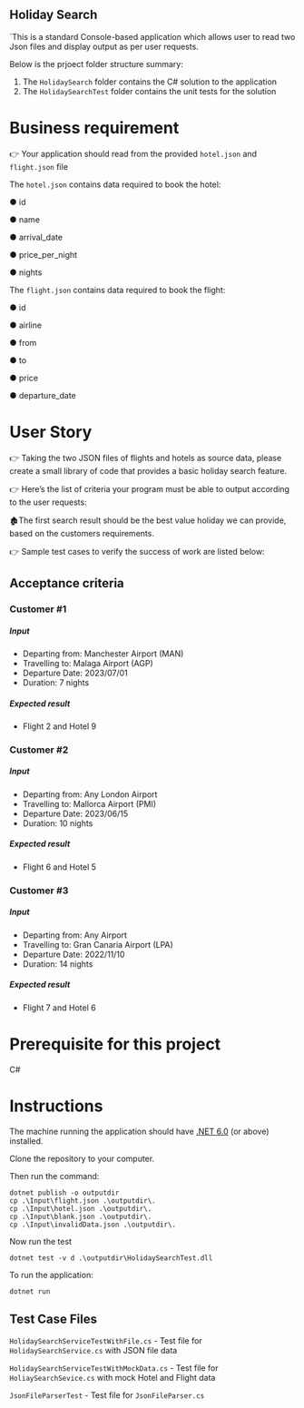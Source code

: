 ## Holiday Search
`This is a standard Console-based application which allows user to read two Json files and display output as per user
requests.

Below is the prjoect folder structure summary:

1. The `HolidaySearch` folder contains the C# solution to the application
2. The `HolidaySearchTest` folder contains the unit tests for the solution

# Business requirement
👉 Your application should read from the provided `hotel.json` and `flight.json` file

The `hotel.json` contains data required to book the hotel:

● id

● name

● arrival_date

● price_per_night

● nights

The `flight.json` contains data required to book the flight:

● id

● airline

● from

● to

● price

● departure_date


# User Story

👉 Taking the two JSON files of flights and hotels as source data, please create a small library of code that provides a basic holiday search feature.

👉 Here’s the list of criteria your program must be able to output according to the user
requests:


 🏚The first search result should be the best value holiday we can provide, based on the customers requirements.
 
 👉 Sample test cases to verify the success of work are listed below:
 
 ## Acceptance criteria
 ### Customer #1

##### Input
 * Departing from: Manchester Airport (MAN)
 * Travelling to: Malaga Airport (AGP)
 * Departure Date: 2023/07/01
 * Duration: 7 nights

##### Expected result  
 * Flight 2 and Hotel 9

### Customer #2

##### Input
 * Departing from: Any London Airport
 * Travelling to: Mallorca Airport (PMI)
 * Departure Date: 2023/06/15
 * Duration: 10 nights

##### Expected result  
 * Flight 6 and Hotel 5

### Customer #3

##### Input
 * Departing from: Any Airport
 * Travelling to: Gran Canaria Airport (LPA)
 * Departure Date: 2022/11/10
 * Duration: 14 nights

##### Expected result  
 * Flight 7 and Hotel 6

# Prerequisite for this project
C#

# Instructions

The machine running the application should have [.NET 6.0](https://dotnet.microsoft.com/en-us/download/dotnet/6.0) (or above) installed.

Clone the repository to your computer.

Then run the command:

```
dotnet publish -o outputdir
cp .\Input\flight.json .\outputdir\.
cp .\Input\hotel.json .\outputdir\.
cp .\Input\blank.json .\outputdir\.
cp .\Input\invalidData.json .\outputdir\.

```
Now run the test

```
dotnet test -v d .\outputdir\HolidaySearchTest.dll

```
To run the application:

```
dotnet run 
```
 ## Test Case Files
 
`HolidaySearchServiceTestWithFile.cs` - Test file for `HolidaySearchService.cs` with JSON file data

`HolidaySearchServiceTestWithMockData.cs` - Test file for `HoliaySearchSevice.cs` with mock Hotel and Flight data

`JsonFileParserTest` - Test file for `JsonFileParser.cs`

